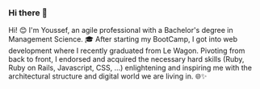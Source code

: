 ### Hi there 👋
Hi! 😊 I'm Youssef, an agile professional with a Bachelor's degree in Management Science. 🎓 After starting my BootCamp, I got into web development where I recently graduated from Le Wagon. Pivoting from back to front, I endorsed and acquired the necessary hard skills (Ruby, Ruby on Rails, Javascript, CSS, ...) enlightening and inspiring me with the architectural structure and digital world we are living in. 🌐✨
<!--
**youssef0888/youssef0888** is a ✨ _special_ ✨ repository because its `README.md` (this file) appears on your GitHub profile.

Here are some ideas to get you started:

- 🔭 I’m currently working on ...
- 🌱 I’m currently learning ...
- 👯 I’m looking to collaborate on ...
- 🤔 I’m looking for help with ...
- 💬 Ask me about ...
- 📫 How to reach me: ...
- 😄 Pronouns: ...
- ⚡ Fun fact: ...
-->
